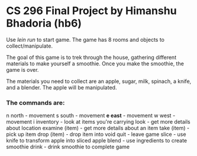 <h1> CS 296 Final Project by Himanshu Bhadoria (hb6) </h1>

Use <i>lein run</i> to start game. The game has 8 rooms and objects to collect/manipulate.

The goal of this game is to trek through the house, gathering different materials to make yourself a smoothie. Once you make the smoothie, the game is over.

The materials you need to collect are an apple, sugar, milk, spinach, a knife, and a blender. The apple will be manipulated.

<h3>The commands are:</h3>
  n north - movement
  s south - movement
  <b>e east</b> - movement
  w west</b> - movement
  i inventory - look at items you're carrying
  look - get more details about location
  examine (item) - get more details about an item
  take (item) - pick up item
  drop (item) - drop item into void
  quit - leave game
  slice - use knife to transform apple into sliced apple
  blend - use ingredients to create smoothie
  drink - drink smoothie to complete game
